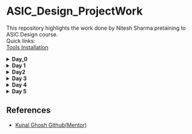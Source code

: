 # ASIC_Design_ProjectWork
This repository highlights the work done by Nitesh Sharma pretaining to ASIC Design course.
<br>
Quick links:
<br>
[Tools Installation](#day0)
<details>
  <summary> <strong>Day_0</strong></summary>
	
   <details>
     <summary><a name="day0">iverilog </a></summary>
	   
     Commands used for iverilog installation:
     
         
```
sudo apt-get update
sudo apt-get install iverilog
```
iverilog Installation
<img src="https://user-images.githubusercontent.com/140998787/257133371-5ee81e29-7172-4958-8619-d11be643f8be.png">
    
Checking for installation:
<img src="https://user-images.githubusercontent.com/140998787/257133385-23e46cdd-5286-4ac5-bfa6-ed7c014c27e5.png">
   </details>
  <details>
    <summary>gtkwave</summary>
Command used for gtkwave installation
    
```
        sudo apt-get install gtkwave
```
    
    
gtkwave installation:

<img src ="https://user-images.githubusercontent.com/140998787/257133351-15fdb0a8-0544-42ec-9728-ccc504e13f57.png">

Checking for Installation<br>
<img src =https://user-images.githubusercontent.com/140998787/257133362-8a86c9a3-9e0b-4685-882f-7aa89ffb799a.png>
    
  </details>
  <details>
    <summary>Yosys</summary>
    Commands for Yosys Installation:
		
```
sudo apt-get update
sudo apt-get install yosys
```

Yosys Installation:
<br>
    <img src="https://user-images.githubusercontent.com/140998787/257133314-abdfaa0a-5801-477e-8d73-dc2c873db915.png">
    <br>
Checking Installation of Yosys
    <br>
    <img src="https://user-images.githubusercontent.com/140998787/257133324-7888d6c3-e880-4da1-b751-961ec80847b8.png">
  </details>
</details>



<details>
	<summary><strong>Day 1</strong></summary>
	<h3>Overview</h3>
        <p>Today I performed Logic synthesis of a simple 2X1 MUX based on <a>sky130_fd_sc_hd__tt_025C_1v80</a> library  as my LAB 1 work. Tools used in this process included : 
	<ul>
		<li>Iverilog</li>
		<li>GTKwave</li>
		<li>Yosys</li>
	</ul>
<hr>
	<h4>Step 0</h4> Accesing necessary resources from <a href ="https://github.com/kunalg123/sky130RTLDesignAndSynthesisWorkshop">github.</a><br>
	<img src = "https://user-images.githubusercontent.com/140998787/259470853-fb49dc3d-fd55-4d65-b31c-8b8fd15e8b4d.png">
  <h4>Step 1</h4> Below is the verilog code for a 2x1 MUX:<br>
	
```
   module good_mux (input i0 , input i1 , input sel , output reg y);
   always @ (*)
   begin
	if(sel)
		y <= i1;
	else 
		y <= i0;
   end
   endmodule
   
```
<br>
Testbench

```
`timescale 1ns / 1ps
module tb_good_mux;
	// Inputs
	reg i0,i1,sel;
	// Outputs
	wire y;

        // Instantiate the Unit Under Test (UUT)
	good_mux uut (
		.sel(sel),
		.i0(i0),
		.i1(i1),
		.y(y)
	);

	initial begin
	$dumpfile("tb_good_mux.vcd");
	$dumpvars(0,tb_good_mux);
	// Initialize Inputs
	sel = 0;
	i0 = 0;
	i1 = 0;
	#300 $finish;
	end

always #75 sel = ~sel;
always #10 i0 = ~i0;
always #55 i1 = ~i1;
endmodule
```
<br>
Command used to simulate code and corresponding Testbench:

```
iverilog good_mux.v tb_good_mux.v

```
<br>
Command for viewing output waveforms:

```
gtkwave
```
<br>
Image for execution of above commands
<img src = "https://user-images.githubusercontent.com/140998787/259437514-7856401e-6790-4f8a-95c0-bec59d68a400.png">
<br>

<img src ="https://user-images.githubusercontent.com/140998787/259467729-00235466-2269-4be8-a22e-83b48714f58f.png">
<br>
<h4>Step 2:</h4> <br>
Once it is verified that code produces the same output as expected . Now we add libraries related to technology node and generate schematic and netlist using yosys.
Following commands are used for doing so:

```
yosys
```

```
read_liberty -lib file_address
```

```
read_verilog Verilog_Filename.v
```

```
synth -top Design_name
```

```
abc -liberty library_location
```

<br>
<img src = "https://user-images.githubusercontent.com/140998787/259470836-dd472df9-c279-445a-bf5f-d429a8363118.png">
<img src =" https://user-images.githubusercontent.com/140998787/259481064-7ad5f69c-1a2a-4e71-b9db-2006e45d6ae4.png">
<br>
Generated Schematic using Technology Cells: <br>
<img src="https://user-images.githubusercontent.com/140998787/259481001-a89d0297-30c1-4dc2-bb4e-b8231d8f99af.png">


<br>
<img src ="https://user-images.githubusercontent.com/140998787/259470856-2f8403a1-427e-4b63-98d5-b24ad5da08c1.png">
<br><br>
Generated Netlist
<br><br>

```
/* Generated by Yosys 0.23 (git sha1 7ce5011c24b) */

module good_mux(i0, i1, sel, y);
  wire _0_;
  wire _1_;
  wire _2_;
  wire _3_;
  input i0;
  wire i0;
  input i1;
  wire i1;
  input sel;
  wire sel;
  output y;
  wire y;
  sky130_fd_sc_hd__mux2_1 _4_ (
    .A0(_0_),
    .A1(_1_),
    .S(_2_),
    .X(_3_)
  );
  assign _0_ = i0;
  assign _1_ = i1;
  assign _2_ = sel;
  assign y = _3_;
endmodule
```



</p>
	
</details>

<details>
<summary><strong>Day2</strong></summary>
<details>
<summary><strong>Hierarchical vs Flat Synthesis</strong></summary>
	
<h2>Hierarchical vs Flat Synthesis</h2>
	
<h3>Hierarchical Synthesis</h3>
<p>Hierarchical Synthesis involves breaking down the design into manageable and modular sub-modules before synthesis. Each sub-module is treated as a separate entity, with its own logic synthesis process. The resulting synthesized sub-modules are then integrated to form the complete design. </p>
<br>
<h3>Flat Synthesis</h3>
<p>Flat Synthesis, on the other hand, treats the entire design as a single entity during the logic synthesis process. All logic is synthesized in one step, without dividing the design into sub-modules.</p>
<br>
<h3>Hierarchical Synthesis Example</h3>
<h4>Verilog code</h4>
 
	
```
module sub_module1(input a , input b , output y);
 assign y = a & b;
endmodule


module sub_module2(input a , input b , output y);
 assign y = a^b;
endmodule


module multiple_module_opt(input a , input b , input c , input d , output y);
wire n1,n2,n3;

sub_module1 U1 (.a(a) , .b(1'b1) , .y(n1));
sub_module2 U2 (.a(n1), .b(1'b0) , .y(n2));
sub_module2 U3 (.a(b), .b(d) , .y(n3));

assign y = c | (b & n1); 


endmodule

```
<br>
<p>Following image shows the netlist produced by Hierarchical Synthesis.</p>

<div align = "center">
<img src = "https://user-images.githubusercontent.com/140998787/260700775-cb791c96-5179-4e08-95d7-3d317d89589d.png">
	
</div>
<br>
<p>Here we observe that the complete design is shown in the form of interconnected submodules.Following is the same netlist in written form:</p>

```
/* Generated by Yosys 0.23 (git sha1 7ce5011c24b) */

module multiple_modules(a, b, c, y);
  input a;
  wire a;
  input b;
  wire b;
  input c;
  wire c;
  wire net1;
  output y;
  wire y;
  sub_module1 u1 (
    .a(a),
    .b(b),
    .y(net1)
  );
  sub_module2 u2 (
    .a(net1),
    .b(c),
    .y(y)
  );
endmodule

module sub_module1(a, b, y);
  wire _0_;
  wire _1_;
  wire _2_;
  input a;
  wire a;
  input b;
  wire b;
  output y;
  wire y;
  sky130_fd_sc_hd__and2_0 _3_ (
    .A(_1_),
    .B(_0_),
    .X(_2_)
  );
  assign _1_ = b;
  assign _0_ = a;
  assign y = _2_;
endmodule

module sub_module2(a, b, y);
  wire _0_;
  wire _1_;
  wire _2_;
  input a;
  wire a;
  input b;
  wire b;
  output y;
  wire y;
  sky130_fd_sc_hd__or2_0 _3_ (
    .A(_1_),
    .B(_0_),
    .X(_2_)
  );
  assign _1_ = b;
  assign _0_ = a;
  assign y = _2_;
endmodule
```
<h3>Steps Involved</h3>
<div align = "center">
<img src = "https://user-images.githubusercontent.com/140998787/260703715-4534d113-0d96-4c21-a477-95478c4e4c0b.png">
	
</div>
<br>
<div align = "center">
<img src = "https://user-images.githubusercontent.com/140998787/260700769-bc78d599-a838-4ab1-ad4e-733547915b55.png">
	
</div>
<br>
<div align = "center">
<img src = "https://user-images.githubusercontent.com/140998787/260701978-c5890537-c35f-4d5a-b526-d110ed5fb875.png">
	
</div>

<h3>Flat Synthesis Example</h3>
<br>
<p>Following image shows the netlist produced by Flat Synthesis.</p>

<div align = "center">
<img src = "https://user-images.githubusercontent.com/140998787/260703725-11944f24-3f10-409b-8bfa-2ab6aa743d6b.png">
	
</div>
<br>
<p>Here we observe that the complete design is shown in the form of standard cells.Following is the same netlist in written form:</p>

```
/* Generated by Yosys 0.23 (git sha1 7ce5011c24b) */

module multiple_modules(a, b, c, y);
  wire _0_;
  wire _1_;
  wire _2_;
  wire _3_;
  wire _4_;
  wire _5_;
  input a;
  wire a;
  input b;
  wire b;
  input c;
  wire c;
  wire net1;
  wire \u1.a ;
  wire \u1.b ;
  wire \u1.y ;
  wire \u2.a ;
  wire \u2.b ;
  wire \u2.y ;
  output y;
  wire y;
  sky130_fd_sc_hd__and2_0 _6_ (
    .A(_1_),
    .B(_0_),
    .X(_2_)
  );
  sky130_fd_sc_hd__or2_0 _7_ (
    .A(_4_),
    .B(_3_),
    .X(_5_)
  );
  assign _4_ = \u2.b ;
  assign _3_ = \u2.a ;
  assign \u2.y  = _5_;
  assign \u2.a  = net1;
  assign \u2.b  = c;
  assign y = \u2.y ;
  assign _1_ = \u1.b ;
  assign _0_ = \u1.a ;
  assign \u1.y  = _2_;
  assign \u1.a  = a;
  assign \u1.b  = b;
  assign net1 = \u1.y ;
endmodule

```
<h3>Steps Involved</h3>
<div align = "center">
<img src = "https://user-images.githubusercontent.com/140998787/260703715-4534d113-0d96-4c21-a477-95478c4e4c0b.png">
	
</div>
<br>
<div align = "center">
<img src = "https://user-images.githubusercontent.com/140998787/260700769-bc78d599-a838-4ab1-ad4e-733547915b55.png">
	
</div>
<br>
<div align = "center">
<img src = "https://user-images.githubusercontent.com/140998787/260703723-b5f83732-a8ea-4fba-8145-ae18b1cfceea.png">
	
</div>

<h3>SubModule Synthesis</h3>
<p>To synthesize large designs which either include multiple copies of a single module or are too large to synthesize in a single go make use of submodule synthesis.</p>
<h3>Steps Involved</h3>
<br>
<div align = "center">
<img src = "https://user-images.githubusercontent.com/140998787/260707273-91757670-3e9f-473c-810d-c161561cdbd5.png">
	
</div>
<br>
<div align = "center">
<img src = "https://user-images.githubusercontent.com/140998787/260707254-76a56bb7-2e22-4c2f-86a0-1b4267fa5e6e.png">
	
</div>
<br>
<div align = "center">
<img src = "https://user-images.githubusercontent.com/140998787/260707283-bb349ba1-bf86-4f55-bf56-3f6be8fc2cd7.png">
	
</div>

</details>
<details>
<summary><strong>Flop Coding Styles and optimisations</strong></summary>
<details>
<summary>DFF_async_reset</summary>
<h3>Verilog Code</h3>
	
```
module dff_asyncres ( input clk ,  input async_reset , input d , output reg q );
always @ (posedge clk , posedge async_reset)
begin
	if(async_reset)
		q <= 1'b0;
	else	
		q <= d;
end
endmodule`

```


<h3>Output Waveform</h3>

<div align = "center">
<img src = "https://user-images.githubusercontent.com/140998787/260717393-38dec2c2-5992-4aff-be65-57b7bf204b62.png">

</div>

<h3>Components Inferred</h3>
<div align = "center">
	<img src = "https://user-images.githubusercontent.com/140998787/260726222-d94c098c-6cf6-4d6d-bc9e-505278ad3807.png">
</div>

 <h3>Synthesis Output Circuit</h3>
<div align = "center">
<img src = "https://user-images.githubusercontent.com/140998787/260726214-0162676b-f7bc-4568-85d2-01f515453fce.png">
</div>
	
</details>
<details>
<summary>DFF_async_set</summary>
<h3>Verilog Code</h3>
	
```


module dff_async_set ( input clk ,  input async_set , input d , output reg q );
always @ (posedge clk , posedge async_set)
begin
	if(async_set)
		q <= 1'b1;
	else	
		q <= d;
end
endmodule

```


<h3>Output Waveform</h3>

<div align = "center">
<img src = "https://user-images.githubusercontent.com/140998787/260719219-71c448ad-5979-4f39-9cb0-9fdbdbce8d09.png">

</div>

<h3>Components Inferred</h3>
<div align = "center">
	<img src = "https://user-images.githubusercontent.com/140998787/260728952-31247dc8-a41a-49ae-9088-4a0d03fc20fa.png">
</div>

 <h3>Synthesis Output Circuit</h3>
<div align = "center">
<img src = "https://user-images.githubusercontent.com/140998787/260735492-7192eedd-6ec6-49a3-8bf2-4d0890d9cb8f.png">
</div>

</details>
<details>
<summary>DFF_sync_reset</summary>
	<h3>Verilog Code</h3>
	
```

module dff_syncres ( input clk , input async_reset , input sync_reset , input d , output reg q );
always @ (posedge clk )
begin
	if (sync_reset)
		q <= 1'b0;
	else	
		q <= d;
end
endmodule


```


<h3>Output Waveform</h3>

 <div align = "center">
<img src = "https://user-images.githubusercontent.com/140998787/260721466-48abf7ee-91fc-40bd-82a8-9ff5df6c69ce.png">

</div>
<h3>Components Inferred</h3>
<div align = "center">
	<img src = "https://user-images.githubusercontent.com/140998787/260731187-54fb5cc9-24c0-411a-92da-2ef6f4c90959.png">
</div>

 <h3>Synthesis Output Circuit</h3>
<div align = "center">
<img src = "https://user-images.githubusercontent.com/140998787/260733761-cf43ddf2-dbde-42c3-b750-8be58eca7d97.png">
</div>



</details>
<details>
<summary>Multiplier(x2)</summary>
<h3>Verilog Code</h3>

```
module mul2 (input [2:0] a, output [3:0] y);
	assign y = a * 2;
endmodule

```
<h3>Components Inferred</h3>
<div align = "center">
	<img src = "https://user-images.githubusercontent.com/140998787/260773724-e940a63f-6997-4d0f-a167-e75df369d456.png">
</div>

<h3>Synthesis output</h3>
<div align = "center">
	<img src = "https://user-images.githubusercontent.com/140998787/260774029-fe0ffc73-5ffb-42d3-bee3-420d2c70a126.png">
</div>

</details>

<details>
<summary>Multiplier(x9)</summary>
<h3>Verilog Code</h3>

```
module mult8 (input [2:0] a , output [5:0] y);
	assign y = a * 9;
endmodule

```
<h3>Components Inferred</h3>
<div align = "center">
	<img src = "https://user-images.githubusercontent.com/140998787/260777091-df1f9a52-6bb5-4d22-b4d5-c43eeaf915a0.png">
</div>

<h3>Synthesis output</h3>
<div align = "center">
	<img src = "https://user-images.githubusercontent.com/140998787/260777542-49559c7d-9503-4fbb-be85-e8fd0902c48d.png">
</div>
<h3>Netlist Generated</h3>

```
/* Generated by Yosys 0.23 (git sha1 7ce5011c24b) */

module mult8(a, y);
  input [2:0] a;
  wire [2:0] a;
  output [5:0] y;
  wire [5:0] y;
  assign y = { a, a };
endmodule

```

</details>
	
</details>



</details>

<details>
	<summary><strong>Day 3</strong></summary>
	<h2>Theory</h2>
	<h3>Overview</h3>
	<p>This section highlights various logic optimisations performed by the synthesis tools.The major advantage of doing optimisations is that design becomes efficient and occupies less area and consumes lesser power. </p>
	<h3>Combinational logic optimisations</h3>
	<p>Common ways of doing combinational logic optimisations:
	 <ul>
		 <li><b>Constant Propogation :</b>Constant propagation is a specific technique used in logic optimization to simplify combinational logic circuits by replacing variables with                            their constant values wherever possible. This optimization helps reduce the complexity of the circuit and can lead to improvements in both performance and area          utilization.</li>
		 <li><b>Boolean Logic Optimisation :</b>
		 <ul>
			 <li>Karnaugh Maps (K-Maps): A graphical method used to identify and group minterms or maxterms in a truth table, leading to simplified Boolean expressions.</li>
			 <li>Quine-McCluskey Method: An algorithmic approach to find the minimal sum-of-products (or product-of-sums) expressions for a Boolean function. </li>
		 </ul>There are various other ways of Boolean logic Optimisations.</li>
	 </ul><br>Demonstrations of these optimisations are included in the following lab work.</p>
	<h3>Sequential Logic Optimisations</h3>
	<p>
		<ul>
			<li><b>Basic</b>
			<ul><li>Sequential Constant Propogation: Similar to combinational logic optimization, the goal is to identify signals that are guaranteed to be constant at specific points                                  in time and then propagate these constants through the sequential elements.</li></ul>
			Demonstrations of these are included in the following</li>
                       <li><b>Advanced</b>
		           <ul>
			    <li>State Optimisation : State optimization minimizes the number of states in a finite state machine by identifying and collapsing equivalent or unreachable states,                                      reducing complexity and improving efficiency.</li> 
			      <li>Sequential Logic Cloning</li> 
			       <li>Retiming : It refers to adjusting delays of intermediate combinational circuits to enhance the operating speed of the digital circuit.</li>
		             </ul>
		       </li>	
		</ul>
	</p>
	<h2>Demonstrations</h2>
	<details><summary><strong>Combinational logic optimisation</strong></summary>
	<h3>Combinational logic optimisation</h3>
 <br>
 <h3>Design 1</h3>

 ```
module opt_check (input a , input b , output y);
	assign y = a?b:0;
endmodule
```

<br>
<b>Unoptimised Implementation:</b>
   <div align="center">
    <img src="https://user-images.githubusercontent.com/140998787/260305003-db18752e-aca7-4411-b132-f7dbf4b4305c.jpeg" width="400" height="400">
  </div>
  <br>
  <b>Synthesis Tool Output:</b>
   <div align="center">
    <img src="https://user-images.githubusercontent.com/140998787/260244399-92d0fe15-cdef-42db-a350-86de660efed7.png">
  </div>
  <br>
  
    
<p>
	<b>Equivalence of both</b><br>
	
```
         From Unoptimised  Circuit:
	 Y = a.b + a`.0
         Y = a.b
	 Both circuits are equivalent
	
```

</p>
<p>
	<h4>Steps Involved</h4>
	 <div align="center">
    <img src="https://user-images.githubusercontent.com/140998787/260244396-12282dc5-4d76-4a0f-a63e-4a9d4ffa91ff.png">
  </div>
<br>
 <div align="center">
    <img src="https://user-images.githubusercontent.com/140998787/260244395-1bcb75d8-8211-49a4-b5f9-2ef8657736d9.png">
  </div>
  <br>
   <div align="center">
    <img src="https://user-images.githubusercontent.com/140998787/260244394-6f73b3ea-42e9-4892-ad7d-a3f398997ee0.png">
  </div>
  <br>
   <div align="center">
    <img src="https://user-images.githubusercontent.com/140998787/260244391-e56d3b0a-c62f-4aa8-8ee8-e3639413283a.png">
  </div>
  
</p>
<br>

<h3>Design 2</h3><br>

```
module opt_check2 (input a , input b , output y);
	assign y = a?1:b;
endmodule
```

<br>
<b>Unoptimised Implementation:</b>
   <div align="center">
    <img src="https://user-images.githubusercontent.com/140998787/260305542-53f343c9-6fe2-4aea-95a8-7bdfcc7cb85e.jpeg" width="400" height="400">
  </div>
  <br>
  <b>Synthesis Tool Output:</b>
   <div align="center">
    <img src="https://user-images.githubusercontent.com/140998787/260247178-138e3d4e-fb3e-4783-8c55-428f247ecade.png">
  </div>
  <br>
  
    
<p>
	<b>Equivalence of both</b><br>
	
```
         From Unoptimised  Circuit:
	 Y = a.1 + a`.b
         Y = a + a`.b   
         Y = a + b  (by distributive law)
	 Both circuits are equivalent
	
```

</p>
<p>
	<h4>Steps Involved</h4>
	 <div align="center">
    <img src="https://user-images.githubusercontent.com/140998787/260247175-01ceb27e-313c-4db7-b9f7-6baa33196c8d.png">
  </div>
<br>
 <div align="center">
    <img src="https://github.com/NiteshIIITB/IIIT_ASIC/assets/140998787/9411cbe6-219d-4a7f-a608-041144a9b641">
  </div>
  <br>
   <div align="center">
    <img src="https://user-images.githubusercontent.com/140998787/260247172-99d653b5-d7a8-4b20-8a71-58bfb12f3779.png">
  </div>
  
  
</p>

<br>

<h3>Design 3</h3><br>

```

module opt_check3 (input a , input b, input c , output y);
	assign y = a?(c?b:0):0;
endmodule
```
<br>
<b>Unoptimised Implementation:</b>
   <div align="center">
    <img src="https://user-images.githubusercontent.com/140998787/260306384-db70ba57-c14e-43c2-8a18-7d337f026bcf.jpeg" width="400" height="400">
  </div>
  <br>
  <b>Synthesis Tool Output:</b>
   <div align="center">
    <img src="https://user-images.githubusercontent.com/140998787/260247998-e99d5ca1-ef36-433f-911a-b2946ffe1ad1.png">
  </div>
  <br>
  
    
<p>
	<b>Equivalence of both</b><br>
	
```
         From Unoptimised  Circuit:
	 Y = a.(c.b + c`.0) + a`.0
         Y = a(b.c) + 0  
         Y = a.b.c 
	 Both circuits are equivalent
	
```

</p>
<p>
	<h4>Steps Involved</h4>
	 <div align="center">
    <img src="https://user-images.githubusercontent.com/140998787/260247997-f1d5c12a-7256-4d0f-b182-af6f720f7760.png">
  </div>
<br>
 <div align="center">
    <img src="https://user-images.githubusercontent.com/140998787/260247996-0b0c6209-eb08-4c99-a629-5769e2915510.png">
  </div>
  <br>
   <div align="center">
    <img src="https://user-images.githubusercontent.com/140998787/260247995-e7a02aa7-4375-4cdb-804f-5dcf59e4f884.png">
  </div>
  <br>
  
</p>

<br>

<h3>Design 4</h3><br>

```

module opt_check4 (input a , input b , input c , output y);
 assign y = a?(b?(a & c ):c):(!c);
 endmodule
```

<br>
<b>Unoptimised Implementation:</b>
   <div align="center">
    <img src="https://user-images.githubusercontent.com/140998787/260306363-211a2c04-860c-4c46-b032-fad1516d714f.jpeg" width="400" height="400">
  </div>
  <br>
  <b>Synthesis Tool Output:</b>
   <div align="center">
    <img src="https://user-images.githubusercontent.com/140998787/260249845-62f9ad6c-d55e-4640-92ec-dfc092f3091e.png">
  </div>
  <br>
  
    
<p>
	<b>Equivalence of both</b><br>
	
```
         From Unoptimised  Circuit:
	 Y = a.(b(a.c)+ b`c) + a`.c`
         Y = a(b.c.a + b`c) + a`.c`
         Y = ac(a+b`) + a`.c`
         Y = ac + ab`c + a`.c`
         Y = ac + a`.c`

	 Both circuits are equivalent
	
```

</p>
<p>
	<h4>Steps Involved</h4>
	 <div align="center">
    <img src="https://user-images.githubusercontent.com/140998787/260249843-b64da2ae-d83c-4745-81d8-b15d4844257d.png">
  </div>
<br>
 <div align="center">
    <img src="https://user-images.githubusercontent.com/140998787/260249842-89532985-6682-4ac8-82e6-0bf3b44cf340.png">
  </div>
  <br>
   <div align="center">
    <img src="https://user-images.githubusercontent.com/140998787/260249838-1bb6a678-a2bd-4e41-a6ec-b80a85e643f9.png">
  </div>
 
    
</p>


<br>

<h3>Design 5</h3><br>

```

module sub_module1(input a , input b , output y);
 assign y = a & b;
endmodule


module sub_module2(input a , input b , output y);
 assign y = a^b;
endmodule


module multiple_module_opt(input a , input b , input c , input d , output y);
wire n1,n2,n3;

sub_module1 U1 (.a(a) , .b(1'b1) , .y(n1));
sub_module2 U2 (.a(n1), .b(1'b0) , .y(n2));
sub_module2 U3 (.a(b), .b(d) , .y(n3));

assign y = c | (b & n1); 


endmodule
```

<br>
<b>Unoptimised Implementation:</b>
   <div align="center">
    <img src="https://user-images.githubusercontent.com/140998787/260766149-d56ce6ad-03b3-40fd-b071-7651a6b15b7c.png">
  </div>
  <br>
  <b>Synthesis Tool Output:</b>
   <div align="center">
    <img src="https://github.com/NiteshIIITB/IIIT_ASIC/assets/140998787/5b5f7184-f053-4ffd-9354-77d7ea47800e">
  </div>
  <br>
  
    

<p>
	<h4>Steps Involved</h4>
	 <div align="center">
    <img src="https://user-images.githubusercontent.com/140998787/260763595-1d10ac1d-37d0-4d77-954d-b58d2b16e471.png">
  </div>
<br>
 <div align="center">
    <img src="https://user-images.githubusercontent.com/140998787/260764984-c894385f-ac13-49a8-8f56-1417ec720c2d.png">
  </div>
  <br>
   <div align="center">
    <img src="https://user-images.githubusercontent.com/140998787/260765458-514cb3a7-8699-4b14-b435-1ec6ca4bf4f2.png">
  </div>
  <br>
 
</p>

<br>

<b>Design 6</b><br>

```


module sub_module(input a , input b , output y);
 assign y = a & b;
endmodule



module multiple_module_opt2(input a , input b , input c , input d , output y);
wire n1,n2,n3;

sub_module U1 (.a(a) , .b(1'b0) , .y(n1));
sub_module U2 (.a(b), .b(c) , .y(n2));
sub_module U3 (.a(n2), .b(d) , .y(n3));
sub_module U4 (.a(n3), .b(n1) , .y(y));


endmodule
```
<br>
<b>Unoptimised Implementation:</b>
   <div align="center">
    <img src="path-to-your-image.jpg">
  </div>
  <br>
  <b>Synthesis Tool Output:</b>
   <div align="center">
    <img src="https://user-images.githubusercontent.com/140998787/260767921-d3308aa4-95f6-458b-930e-d46a08f88fac.png">
  </div>
  <br>
  
    

<p>
	<h4>Steps Involved</h4>
	 <div align="center">
    <img src="https://user-images.githubusercontent.com/140998787/260768496-bc8458b9-2b77-42ec-a36d-8c0d5aaee349.png">
  </div>
<br>
 <div align="center">
    <img src="https://user-images.githubusercontent.com/140998787/260768893-1764610b-045b-439f-830f-0973ca6b13a3.png">
  </div>
  <br>
   <div align="center">
    <img src="https://user-images.githubusercontent.com/140998787/260769216-a0c329bc-c9a8-4e32-a792-37c78dbf1e03.png">
  </div>

  
</p>
</details>
<details><summary><strong>Sequential Logic Optimisations</strong></summary>
<h3>Sequential Logic Optimisations</h3><br>
<p>In this section various cases of constant propogation in Sequential circuit are being demonstrated. Through logic optimisations via Sequential constant propogation it is seen that the cases in which Unoptimised implementation is seen as a combination of flip-flops can be optimised to a circuit without flip-flops. Though constant propogation does not simply guarantee the reduction of flip-flops as is observed in the following examples. </p><hr>


<p>
	<h3><u>Design 1</u></h3>
	
```
         module dff_const1(input clk, input reset, output reg q);
         always @(posedge clk, posedge reset)
         begin
	  if(reset)
		q <= 1'b0;
	  else
		q <= 1'b1;
         end

         endmodule

```

 <br><p>Here Code represents a D-flipflop input of which is fixed at logic 1 and reset makes output logic 0. Though the input is constant but it does not simplify the circuit as seen in the below figure depicting synthesis output.</p><br>

 <h4>Synthesis Tool Output:</h4>
 <div align ="center">
	 <img src = "https://user-images.githubusercontent.com/140998787/260280385-8940d1d3-6c27-4857-8745-9ecc7e3695fe.png">
 </div>
 
<br><h4>Explanation</h4><br>
<b>Waveform for above circuit:</b><br>
<div align ="center">
	 <img src = "https://user-images.githubusercontent.com/140998787/260283302-59f55bf4-6c76-4b3a-9d13-06a99ec810ff.png">
 </div>

 <p>From above waveforms it can be seen that the output depends on clock so presence of flip-flop is required.</p>

</p>
<p>
	<h4>Steps Involved</h4>
	 <div align="center">
    <img src="https://user-images.githubusercontent.com/140998787/260280384-50caf946-cc97-481e-ab55-e827f1828589.png">
  </div>
<br>
 <div align="center">
    <img src="https://user-images.githubusercontent.com/140998787/260280383-dfd9d2c6-832a-4304-ba8e-13c4576d142f.png">
  </div>
  <br>
   <div align="center">
    <img src="https://user-images.githubusercontent.com/140998787/260280339-03bf3231-0c3f-4bee-a0eb-f305b0b7c360.png">
  </div>
  <br>
 
</p>


<p>
	<h3><u>Design 2</u></h3>
	
```
        module dff_const2(input clk, input reset, output reg q);
        always @(posedge clk, posedge reset)
        begin
	if(reset)
		q <= 1'b1;
	else
		q <= 1'b1;
        end
        //here q remains 1 always
        endmodule
```

<br><p> Here input D-flipflop is fixed at logic 1 and reset also makes output 1. So, q always remains 1 hence circuit gets optimised as a buffer. </p><br>
 <h4>Synthesis Tool Output:</h4>
 <div align ="center">
	 <img src = "https://user-images.githubusercontent.com/140998787/260280378-0ae20c21-027e-4898-89a1-0775f25ee37a.png">
 </div>
 
<br><h4>Explanation</h4><br>
<b>Waveform for above circuit:</b><br>
<div align ="center">
	 <img src = "https://user-images.githubusercontent.com/140998787/260280380-2d1cc7d5-6e84-4544-9b49-f84d82951852.png">
 </div>

 <p>From above waveforms it can be seen that the output  remains 1 and does not depends on clock flip-flop is not required and circuit gets optimised as a buffer.</p>

</p>
<p>
	<h4>Steps Involved</h4>
	 <div align="center">
    <img src="https://user-images.githubusercontent.com/140998787/260280374-fd49b7ce-a8f0-4b4d-9ec3-0433a1048c8f.png">
  </div>
<br>
 <div align="center">
    <img src="https://user-images.githubusercontent.com/140998787/260280370-1913366d-3a71-466f-90ef-811b718e08f2.png">
  </div>
  <br>
   <div align="center">
    <img src="https://user-images.githubusercontent.com/140998787/260280362-5a0b8868-501d-4a51-ac99-62bc55394426.png">
  </div>
  <br>
  
</p>



<p>
	<h3><u>Design 3</u></h3>
 
	
```
       module dff_const3(input clk, input reset, output reg q);
       reg q1;

       always @(posedge clk, posedge reset)
        begin
	if(reset)
	begin
		q <= 1'b1;
		q1 <= 1'b0;
	end
	else
	begin
		q1 <= 1'b1;
		q <= q1;
	end
        end

        endmodule

```

<br><p>Here code represents two cascaded D flipflops and input of 1st D-flipflop is fixed at 1. </p> <br>
 <h4>Synthesis Tool Output:</h4>
 <div align ="center">
	 <img src = "https://user-images.githubusercontent.com/140998787/260280351-4cc14a53-3fd9-4d7f-ab75-b6e9fc8c4ee6.png">
 </div>
 
<br><h4>Explanation</h4><br>
<b>Waveform for above circuit:</b><br>
<div align ="center">
	 <img src = "https://user-images.githubusercontent.com/140998787/260280354-7ec7056d-9de6-41ff-874f-4b5eb031c742.png">
 </div>

 <p>From above waveforms it can be seen that the output and the intermediate signal value depends on clock so flip-flop is required.</p>

</p>

<p>
	<h4>Steps Involved</h4>
	 <div align="center">
    <img src="https://user-images.githubusercontent.com/140998787/260280346-1928aaa8-362d-4d18-84ab-44e82e9e710c.png">
  </div>
<br>
 <div align="center">
    <img src="https://user-images.githubusercontent.com/140998787/260280341-7ec479b8-72e0-4e59-ae6f-5b804ca1f82d.png">
  </div>
  <br>
   <div align="center">
    <img src="https://user-images.githubusercontent.com/140998787/260280339-03bf3231-0c3f-4bee-a0eb-f305b0b7c360.png">
  </div>
  <br>
 
</p>

<h3><u>Design 4</u></h3>
 
	
```
      module dff_const4(input clk, input reset, output reg q);
      reg q1;

      always @(posedge clk, posedge reset)
      begin
       if(reset)
	begin
		q <= 1'b1;
		q1 <= 1'b1;
       end
       else
       begin
		q1 <= 1'b1;
		q <= q1;
      end
      end

     endmodule

```

<br><p>Here code represents two cascaded D flipflops and input of 1st D-flipflop is fixed at 1.But unlike the previous case circuit gets optimised into buffers.</p> <br>

 <h4>Synthesis Tool Output:</h4>
 <div align ="center">
	 <img src = "https://user-images.githubusercontent.com/140998787/260280338-bdb8da9f-772c-47db-b3c6-4158ace0fbde.png">
 </div>
 
<br><h4>Explanation</h4><br>
<b>Waveform for above circuit:</b><br>
<div align ="center">
	 <img src = "https://user-images.githubusercontent.com/140998787/260280333-802853f2-a23b-49cc-8b11-95e30e8aaea5.png">
 </div>

 <p>From above waveforms it can be seen that the output and the intermediate signal value does not depends on clock so flip-flop is not required.</p>

</p>
<p>
	<h4>Steps Involved</h4>
	 <div align="center">
    <img src="https://user-images.githubusercontent.com/140998787/260280336-44e68247-7336-4e8d-8c0b-1d7c127b27b8.png">
  </div>
<br>
 <div align="center">
    <img src="https://github.com/NiteshIIITB/IIIT_ASIC/assets/140998787/d141eecd-b298-437a-8ec3-cbfb9323aaa3">
  </div>
  <br>
  
</p>

<h3><u>Design 5</u></h3>
 
	
```
      
module dff_const5(input clk, input reset, output reg q);
reg q1;

always @(posedge clk, posedge reset)
begin
	if(reset)
	begin
		q <= 1'b0;
		q1 <= 1'b0;
	end
	else
	begin
		q1 <= 1'b1;
		q <= q1;
	end
end

endmodule

```
<br><p>Here code represents two cascaded D flipflops and input of 1st D-flipflop is fixed at 1. </p> <br>

 <h4>Synthesis Tool Output:</h4>
 <div align ="center">
	 <img src = "https://user-images.githubusercontent.com/140998787/260285591-2c24121a-95d8-4f89-8ecd-ce499c96c425.png">
 </div>
 
<br><h4>Explanation</h4><br>
<b>Waveform for above circuit:</b><br>
<div align ="center">
	 <img src = "https://user-images.githubusercontent.com/140998787/260285595-5de50eb7-9a50-4671-9d60-3a93941854a5.png">
 </div>
<br>
 <p>From above waveforms it can be seen that the output and the intermediate signal value depends on clock so flip-flop is required.</p>

</p>
<p>
	<h4>Steps Involved</h4>
	 <div align="center">
    <img src="https://user-images.githubusercontent.com/140998787/260285584-e1592296-a2ce-419e-9568-818a8540d888.png">
  </div>
<br>
 <div align="center">
    <img src="https://user-images.githubusercontent.com/140998787/260285587-242511f8-c569-4188-9927-ed6af5636ccb.png">
  </div>
  <br>

   <div align="center">
    <img src="https://user-images.githubusercontent.com/140998787/260285549-e507e91a-51d6-435b-ab76-94708f5e3a6b.png">
  </div>
  <br>

  <div align="center">
    <img src="https://user-images.githubusercontent.com/140998787/260285590-c82807db-af80-4091-92b0-80b71c6c231c.png">
  </div>
  <br>
  
</p>

<p>
	<h2>Sequential Optimisations of unused outputs</h2>
	<p>The logic elements which does not have any impact on primary outputs of the module gets optimised such that we have a circuit that drives the output in desired way and portion of circuit driving unneccessary logic elements gets removed.We understand it more clearly through following examples.</p>
        <h3>Design 1</h3>
	

```
module counter_opt (input clk , input reset , output q);
reg [2:0] count;
assign q = count[0];

always @(posedge clk ,posedge reset)
begin
	if(reset)
		count <= 3'b000;
	else
		count <= count + 1;
end

endmodule

```

<br>
In the above circuit code is defining an up counter and output depends on count[0] and not on other two bits of count. So, after synthesis we get a single D-flip flop(as shown below) rather than three flipflops. This is because output does not depends on other two bits of counter so it gets optimised to produce a circuit that is neccessary to drive the output in desired manner.

<br>
<div align = "center">
	<img src = "https://user-images.githubusercontent.com/140998787/260304146-83d69d2c-cdf2-4a3e-94b9-e830f1170722.png">
</div>
<br>


<p><h4>Steps Involved</h4>
	<br>
<div align = "center">
	<img src = "https://user-images.githubusercontent.com/140998787/260304141-96f4f751-b26e-4f0e-b41a-b97b333d710e.png">
</div>

<br>
<div align = "center">
	<img src = "https://user-images.githubusercontent.com/140998787/260304144-2b444ba8-e5ab-4c1d-848e-054009d68b4f.png">
</div>

<br>

<div align = "center">
	<img src = "https://user-images.githubusercontent.com/140998787/260304145-fb2e7535-1b72-4ba4-8dfb-db3fa4388316.png">
</div>

<br>

</p>
</p>
 <h3>Design 2</h3>
 
```
module counter_opt2 (input clk , input reset , output q);
reg [2:0] count;
assign q = (count[2:0] == 3'b100);

always @(posedge clk ,posedge reset)
begin
	if(reset)
		count <= 3'b000;
	else
		count <= count + 1;
end

endmodule
```

<br>
In the above circuit code is defining an up counter and output depends on all the three bits of count. So, after synthesis we get three D-flip flops(as shown below) . Here circuit is not reduced because output depends all the bits of counter.

<br>
<div align = "center">
	<img src = "https://user-images.githubusercontent.com/140998787/260304139-9a5a9d34-eb83-44c4-ac72-be6e16d6870e.png">
</div>
<br>


<p><h4>Steps Involved</h4>
	<br>
<div align = "center">
	<img src = "https://user-images.githubusercontent.com/140998787/260304137-0ff9dd97-5f3a-4c21-ae2c-e7a0d541328d.png">
</div>

<br>
<div align = "center">
	<img src = "https://user-images.githubusercontent.com/140998787/260304138-054cf173-a2a3-4ea2-9d98-e260678ee1d2.png">
</div>
<br>


</p>
</p>


</details>

</details>

<details>
	<summary><strong>Day 4</strong></summary>
	<h2>Gate Level Simulation</h2>
	<p>Gate Level Simulation(GLS) is as step in ASIC design flow through we verify the timing constraints and the Functionality of the netlist obtained through RTL synthesis. This ensures Logical equivalence between the RTL design and Netlist obtained. The image below highlights the process of GLS :<br>
		<div align = "center">
			<img src = "https://user-images.githubusercontent.com/140998787/260448595-3e2ace43-f7af-49ca-9f2b-3d7be70d2f5c.png"> <br>
		</div>
	<br>The Design in above image refers to the netlist obtained through synthesis. The main reason for doing GLS is synthesis simulation mismatch which may occur due to a variety of reasons.
	Though GLS can be used to analyse timing aspect of the netlist obtained the focus of the following work remains on verifying Functionality.
	</p>
	<h3>Examples</h3>
	<details>
		<summary><strong>GLS for a 2x1 MUX</strong></summary>
		<h2>MUX Through Ternary operator</h2>
                <h3>Synthesis Part</h3>
		<br>
                 <h2>Verilog Code</h2>

```
module ternary_operator_mux (input i0 , input i1 , input sel , output y);
	assign y = sel?i1:i0;
	endmodule

```
<br>
<h3>Steps Involved</h3>

<div align ="center">
	<img src = "https://user-images.githubusercontent.com/140998787/260454765-bef773de-ef9a-4ee0-9f6d-57c233252d4a.png">
</div>
<br>		
<div align ="center">
	<img src = "https://user-images.githubusercontent.com/140998787/260454763-cc74a6dd-33e7-4b7a-9759-fd508deecac1.png">
</div>
<br>	
<div align ="center">
	<img src = "https://user-images.githubusercontent.com/140998787/260457957-7c686de9-f315-4602-ac41-acd6b667d01f.png">
</div>
<br>	
<div align ="center">
	<img src = "https://user-images.githubusercontent.com/140998787/260457952-b273d22b-812e-44c7-8738-85c2f724b28e.png">
</div>
<br>	
<div align ="center">
	<img src = "https://user-images.githubusercontent.com/140998787/260457944-5c80b013-eb52-48d0-bc30-bcf8cfa73407.png">
</div>
<br>	
<div align ="center">
	<img src = "https://user-images.githubusercontent.com/140998787/260457963-07f37682-fcf0-4a54-af82-ba435884e486.png">
</div>
<br>	
<h4>Netlist Obtained</h4>
<br>

```
/* Generated by Yosys 0.23 (git sha1 7ce5011c24b) */

module ternary_operator_mux(i0, i1, sel, y);
  wire _0_;
  wire _1_;
  wire _2_;
  wire _3_;
  input i0;
  wire i0;
  input i1;
  wire i1;
  input sel;
  wire sel;
  output y;
  wire y;
  sky130_fd_sc_hd__mux2_1 _4_ (
    .A0(_0_),
    .A1(_1_),
    .S(_2_),
    .X(_3_)
  );
  assign _0_ = i0;
  assign _1_ = i1;
  assign _2_ = sel;
  assign y = _3_;
endmodule

```

<h3>GLS</h3>

<h4>Steps Involved</h4>
<div align = "center">
 
	
<img src="https://user-images.githubusercontent.com/140998787/260464088-0b392370-3d62-408e-be6d-5f571bbd9407.png">
</div>

<br>

<p> Waveform obtained from Netlist</p><br>
<div align = "center">
 
<img src= "https://user-images.githubusercontent.com/140998787/260464093-70b64b4f-36d3-4553-acc3-010d232bfadf.png">
</div>

<br>
<p> Here we can observe that the waveforms obtained for both RTL design and Netlist obtained is the same hence netlist obtained in this case is correct.</p>
</details>

<details>
	<summary><strong>Bad_Mux</strong></summary>
	<h3>Verilog Code</h3>
	
```
module bad_mux (input i0 , input i1 , input sel , output reg y);
always @ (sel)
begin
	if(sel)
		y <= i1;
	else 
		y <= i0;
end
endmodule

 ```

<h3> Waveform: </h3>
<div align="center"> 
	<img src = "https://user-images.githubusercontent.com/140998787/260495128-440f72af-7134-4338-b726-71a8e9489315.png">
 </div>

 <br>
 <p>Here, output is not transparent to changes in the selected input terminal which is not a MUX characterstic. This happens due to wrong sensitivity list given to always block.</p>
 <h3>Synthesis</h3>
 <h4>Inferred Components</h4>
 <div align="center"> 
	<img src = "https://user-images.githubusercontent.com/140998787/260506722-a6a4d15d-f73b-46b6-ac62-b6e2ef29e6ee.png">
 </div>

 <br>
 <h4>Output Circuit</h4>
  <div align="center"> 
	<img src = "https://user-images.githubusercontent.com/140998787/260505776-0596be84-e741-49ec-a2d6-b1e600ab09cc.png">
 </div>

 <br>
 <h4>Output Netlist</h4>

 ```
/* Generated by Yosys 0.23 (git sha1 7ce5011c24b) */

module bad_mux(i0, i1, sel, y);
  wire _0_;
  wire _1_;
  wire _2_;
  wire _3_;
  input i0;
  wire i0;
  input i1;
  wire i1;
  input sel;
  wire sel;
  output y;
  wire y;
  sky130_fd_sc_hd__mux2_1 _4_ (
    .A0(_0_),
    .A1(_1_),
    .S(_2_),
    .X(_3_)
  );
  assign _0_ = i0;
  assign _1_ = i1;
  assign _2_ = sel;
  assign y = _3_;
endmodule

```
 <h3>GLS</h3>
 <h4>Output Waveform</h4>
 <div align = "center">
	 <img src = "https://github.com/NiteshIIITB/IIIT_ASIC/assets/140998787/d964869a-f423-4e2d-acac-cfced89afe99">
 </div>
 <br>
 <p>Here, we can observe that the waveform obtained through netlist is not same as that obtained through RTL Design simulation this is what we call Synthesis Simulation Mismatch. To point out such mismatch GLS is necessary.</p>
</details>

<details>
	<summary><strong>Blocking_Caveat</strong></summary>
	<h2>Blocking_Caveat</h2>
	<p>In this section we see how improper use of blocking statements can lead to synthesis simulation mismatch.</p>
	<h3>Verilog Code</h3>

```
module blocking_caveat (input a , input b , input  c, output reg d); 
reg x;
always @ (*)
begin
	d = x & c;
	x = a | b;
end
endmodule

```
<br>
<p>
	Here, code is trying to implement a combinational circuit such that d = (a|b)&c but here it is using blocking statement due to which d gets old value of x (a|b) so it shows undesired behaviour as shown in below waveform:
	
</p><br>

<h3>RTL Simulation Waveform :</h3>
<div align = "center">
 <img src = "https://user-images.githubusercontent.com/140998787/260524237-e390d1f2-80e0-4d72-9e59-7c3623265df9.png">
	
</div>
<br>
<p>Here at marked point a=0, b= 0 and c = 1. So, d should be 0 but it is 1 due to error pointed above.</p>

<h3>Synthesis</h3>
<h4>Inferred components</h4>
<div align = "center">
	<img src = "https://user-images.githubusercontent.com/140998787/260525358-5e5b8d87-0f63-478c-a82e-3cf4b8fef572.png">
</div>
<br>
<h4>Output Circuit</h4>
<div align = "center">
	<img src = "https://user-images.githubusercontent.com/140998787/260524234-dd30c19c-c24b-4a62-863f-f8b6b6b68d8c.png">
</div>
<br>
<h4>Output Netlist</h4>

```
/* Generated by Yosys 0.23 (git sha1 7ce5011c24b) */

module blocking_caveat(a, b, c, d);
  wire _0_;
  wire _1_;
  wire _2_;
  wire _3_;
  wire _4_;
  input a;
  wire a;
  input b;
  wire b;
  input c;
  wire c;
  output d;
  wire d;
  sky130_fd_sc_hd__o21a_1 _5_ (
    .A1(_2_),
    .A2(_1_),
    .B1(_3_),
    .X(_4_)
  );
  assign _2_ = b;
  assign _1_ = a;
  assign _3_ = c;
  assign d = _4_;
endmodule

```

<h3>GLS :</h3>
<h4>Output Waveform:</h4>
<div>
	<img src= "https://user-images.githubusercontent.com/140998787/260524231-081ddfb7-c9ac-4e47-9936-a7069ee9bd9d.png">
</div>
<br>
<p>Here at similar point(a=0,b=0 and c=1) we get output d=1. Hence again Synthesis Simulation Mismatch is observed and highlighted by GLS.Through this we infer both importance of GLS and cautiousness we need to observe while using blocking statements.</p>
</details>
</details>

<details>
	
<summary><strong>Day 5</strong></summary>

  <details>
	  <summary><strong>Incomplete If</strong></summary>
	  <h2>Incomplete if</h2>
	  <h3>Design 1 Verilog Code</h3>

```
module incomp_if (input i0 , input i1 , input i2 , output reg y);
always @ (*)
begin
	if(i0)
		y <= i1;
end
endmodule

```
<p>Here action corresponding to else condition is not specified so output will remain same when if condition is not met and a latch will be inferred.</p>
<h3>Waveform</h3>
<div align = "center">
	<img src = "https://user-images.githubusercontent.com/140998787/260558368-7655ac13-3d1c-40e4-a7dd-a59953bdee11.png">
</div>
<br>
<p>If i0 is 1 , y follows i1 but otherwise it remains the same.</p>
<br>
<h3>Components Inferred</h3>
<div align = "center">
	<img src = "https://user-images.githubusercontent.com/140998787/260558356-3d69c7a5-1fad-4715-bb9c-3b2440dcc2a2.png">
</div>
<h3>Synthesis Output</h3>
<div align = "center">
	<img src = "https://user-images.githubusercontent.com/140998787/260558365-b4c88c2d-d5fc-408b-9d39-a3cd35c8d5c0.png">
</div>

<br>
<h3>Design 2 Verilog Code</h3>

```

module incomp_if2 (input i0 , input i1 , input i2 , input i3, output reg y);
always @ (*)
begin
	if(i0)
		y <= i1;
	else if (i2)
		y <= i3;

end
endmodule

```
<h3>Waveform :</h3>
<div align = "center">
	<img src = "https://user-images.githubusercontent.com/140998787/260563487-6698f39b-2399-4c71-a4f9-0c4629b19332.png">
</div>
<br>
<p>When i0 is 1 output y follows i1.</p>
<br>
<p>When i0 is 0 and i2 is 1 output y follows i3.</p>
<br>
<p>When i0 = 0 and i2= 0 output y remains the same.</p>

<h3>Components Inferred</h3>
<div align = "center">
	<img src = "https://user-images.githubusercontent.com/140998787/260563479-9f4e0e11-9b90-464e-9284-fe8d9964a733.png">
</div>
<br>

<h3>Output Circuit</h3>
<div align = "center">
	<img src = "https://user-images.githubusercontent.com/140998787/260563485-2f0c632b-9e8c-4caa-864d-a367fa47ac1e.png">
</div>
<br>


  </details>
  
  <details>
	  <summary><strong>Incomplete Case</strong></summary>
          <h2>Various Case Statements</h2>
	  <h3>Design 1 Verilog Code</h3>

 ```

module incomp_case (input i0 , input i1 , input i2 , input [1:0] sel, output reg y);
always @ (*)
begin
	case(sel)
		2'b00 : y = i0;
		2'b01 : y = i1;
	endcase
end
endmodule

```
<br>
<p>Action corresponding to sel = 10 and sel = 11 is not specified so ouput remains unchanged and a latch is inferred.</p>
<br>
<h3>Waveform</h3>
<div align = "center">

<img src = "https://user-images.githubusercontent.com/140998787/260573152-af3bfbd4-b434-4e79-ad90-bc99002adc0f.png">
	
</div>
<br>
<h3>Components Inferred</h3>
<div align = "center">

<img src = "https://user-images.githubusercontent.com/140998787/260573136-aa2646cc-aa50-434e-a88b-946f7e7f8a2f.png">
	
</div>
<br>
<h3>Output Circuit</h3>
<div align = "center">

<img src = "https://user-images.githubusercontent.com/140998787/260573147-e7edee64-eac8-411e-8ee4-b43fc6d3c4cb.png">
	
</div>
<br>

 <h3>Design 2 Verilog Code</h3>

 ```



module comp_case (input i0 , input i1 , input i2 , input [1:0] sel, output reg y);
always @ (*)
begin
	case(sel)
		2'b00 : y = i0;
		2'b01 : y = i1;
		default : y = i2;
	endcase
end
endmodule

```
<br>

<br>
<h3>Waveform</h3>
<div align = "center">

<img src = "https://user-images.githubusercontent.com/140998787/260581582-7667b7cd-8668-432b-9239-49bbfee8e831.png">
	
</div>
<br>
<h3>Components Inferred</h3>
<div align = "center">

<img src = "https://user-images.githubusercontent.com/140998787/260581573-b7f3c6db-5136-45ab-9f4f-93a1acc0c6df.png">
	
</div>
<br>
<h3>Output Circuit</h3>
<div align = "center">

<img src = "https://user-images.githubusercontent.com/140998787/260581579-5cfaa54a-503a-4084-b890-210cef96845a.png">
	
</div>
<br>
<p>In this RTL, case statement is specified completely so no latch is inferred.</p>	
<br>
 <h3>Design 3 Verilog Code</h3>

 ```
module partial_case_assign (input i0 , input i1 , input i2 , input [1:0] sel, output reg y , output reg x);
always @ (*)
begin
	case(sel)
		2'b00 : begin
			y = i0;
			x = i2;
			end
		2'b01 : y = i1;
		default : begin
		           x = i1;
			   y = i2;
			  end
	endcase
end
endmodule




```
<br>

<br>
<h3>Waveform</h3>
<div align = "center">

<img src = "https://user-images.githubusercontent.com/140998787/260618651-341e2c05-fe92-40be-82e7-1a51424ddb54.png">
	
</div>
<br>
<p>The value of x remains unchanged for the period when sel = 01.</p>
<br>
<h3>Components Inferred</h3>
<div align = "center">

<img src = "https://user-images.githubusercontent.com/140998787/260618641-0f009e41-472e-4eea-9d5c-4f3ec7a595ac.png">
	
</div>
<br>
<h3>Output Circuit</h3>
<div align = "center">

<img src = "https://user-images.githubusercontent.com/140998787/260618647-9c418c26-8de4-4368-9ebe-d1664514edbd.png">
	
</div>
<br>

<br>
 <h3>Design 4 Verilog Code</h3>

 ```

module bad_case (input i0 , input i1, input i2, input i3 , input [1:0] sel, output reg y);
always @(*)
begin
	case(sel)
		2'b00: y = i0;
		2'b01: y = i1;
		2'b10: y = i2;
		2'b1?: y = i3;
		//2'b11: y = i3;
	endcase
end

endmodule


```
<br>
<p>For sel = 10 we have two matching conditions which is not a good coding practice and produces errorneous results as we see in following text.</p>

<br>
<h3>Waveform of RTL SImulation</h3>
<div align = "center">

<img src = "https://user-images.githubusercontent.com/140998787/260622555-1c29e6d8-cb8c-4df5-a4c7-ac89613d412d.png">
	
</div>
<br>

<br>
<h3>Components Inferred</h3>
<div align = "center">

<img src = "https://user-images.githubusercontent.com/140998787/260622560-697eb737-c7b5-4a44-a4ef-6b61cbe472c0.png">
	
</div>
<br>
<h3>Output Circuit</h3>
<div align = "center">

<img src = "https://user-images.githubusercontent.com/140998787/260622561-58a23e3d-d288-4d01-b2df-24094fcf830b.png">
	
</div>
<br>

<h3>Waveform of Above Netlist</h3>
<div align = "center">

<img src = "https://user-images.githubusercontent.com/140998787/260622559-6b035481-4c0e-4e21-87b2-8e841ffdf12e.png">
	
</div>
<br>
In the above waveform, for sel = 10 output is mirroring i2 and for sel = 11 output is mirroring i3 whereas incase of RTL simulation waveform output remains constant so it is producing a mismatch.
It is due to a badly written case statement where we have more than one conditions matching for the same input.
<br>

  </details>
  <details>
	  <summary><strong>For Loop and For generate</strong></summary>
	  <h3>Design 1 MUX Verilog Code</h3>

```

module mux_generate (input i0 , input i1, input i2 , input i3 , input [1:0] sel  , output reg y);
wire [3:0] i_int;
assign i_int = {i3,i2,i1,i0};
integer k;
always @ (*)
begin
for(k = 0; k < 4; k=k+1) begin
	if(k == sel)
		y = i_int[k];
end
end
endmodule


```

<h3>Waveform Output</h3>
<div align = "center">
	<img src = "https://user-images.githubusercontent.com/140998787/260643572-be3db5ac-9fa6-4855-8571-bb695ea3db85.png">
</div>

<h3>Components Inferred</h3>
<div align = "center">
	<img src = "https://user-images.githubusercontent.com/140998787/260644536-345441ec-ff0a-48cb-921b-711937524a54.png">
</div>

<h3>Synthesis Output</h3>
<div align = "center">
	<img src = "https://user-images.githubusercontent.com/140998787/260645038-3dea201d-411b-4cb1-b89f-33b742d2a97c.png">
</div>
<br>
<h3>Design 2 DeMux Verilog Code</h3>

```

module demux_generate (output o0 , output o1, output o2 , output o3, output o4, output o5, output o6 , output o7 , input [2:0] sel  , input i);
reg [7:0]y_int;
assign {o7,o6,o5,o4,o3,o2,o1,o0} = y_int;
integer k;
always @ (*)
begin
y_int = 8'b0;
for(k = 0; k < 8; k++) begin
	if(k == sel)
		y_int[k] = i;
end
end
endmodule


```

<h3>Waveform </h3>
<div align = "center">
	<img src = "https://user-images.githubusercontent.com/140998787/260647219-e83fb946-ea2d-4cbd-abf5-76ae5a7854be.png">
</div>
<br>
<h3>Components Inferred</h3>
<div align = "center">
	<img src = "https://user-images.githubusercontent.com/140998787/260648515-7f020e5a-6d7c-430e-8d12-85513b32ba8d.png">
</div>
<br>
<h3>Synthesis Output</h3>
<div align = "center">
	<img src = "https://user-images.githubusercontent.com/140998787/260648510-76addbab-651c-4b73-bd5b-602f9b413ef0.png">
</div>

<br>
<h3>Design Ripple Carry Adder using generate</h3>

```

module fa (input a , input b , input c, output co , output sum);
	assign {co,sum}  = a + b + c ;
endmodule

module rca (input [7:0] num1 , input [7:0] num2 , output [8:0] sum);
wire [7:0] int_sum;
wire [7:0]int_co;

genvar i;
generate
	for (i = 1 ; i < 8; i=i+1) begin
		fa u_fa_1 (.a(num1[i]),.b(num2[i]),.c(int_co[i-1]),.co(int_co[i]),.sum(int_sum[i]));
	end

endgenerate
fa u_fa_0 (.a(num1[0]),.b(num2[0]),.c(1'b0),.co(int_co[0]),.sum(int_sum[0]));


assign sum[7:0] = int_sum;
assign sum[8] = int_co[7];
endmodule


```

<h3>Waveform </h3>
<div align = "center">
	<img src = "https://github.com/NiteshIIITB/IIIT_ASIC/assets/140998787/0038dde5-01ec-4ea6-a3e7-d2b493d0eb04">
</div>
<br>
<h3>Components Inferred</h3>
<div align = "center">
	<img src = "https://user-images.githubusercontent.com/140998787/260670384-10128dc7-fd8f-4557-b83f-05a74673ff18.png">
</div>
<br>
<h3>Synthesis Output</h3>
<div align = "center">
	<img src = "https://user-images.githubusercontent.com/140998787/260670388-f28aefae-0fc6-44ca-8432-e23956b2e825.png">
</div>
<br>
<h3>GLS ouput</h3>
<div align = "center">
	<img src = "https://user-images.githubusercontent.com/140998787/260670378-e22dd604-2d96-4e76-9e57-1b55cc6404e2.png">
</div>
<br>
<p>Waveform generated from Netlist is same as the waveform generated by RTL Design Simulation. Hence obtained netlist is appropriate for the defined design.</p>

   
  </details>
  
</details>
 


<h2>References</h2>
 <ul>
<li><a href ="https://github.com/kunalg123/">Kunal Ghosh Github(Mentor)</a></li>
	
 </ul>
